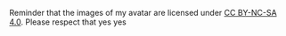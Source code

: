 Reminder that the images of my avatar are licensed under [CC BY-NC-SA 4.0](https://creativecommons.org/licenses/by-nc-sa/4.0/). Please respect that yes yes
